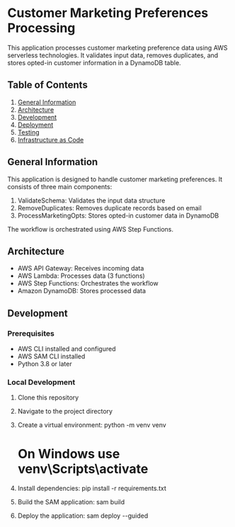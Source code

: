 # Customer Marketing Preferences Processing

This application processes customer marketing preference data using AWS serverless technologies. It validates input data, removes duplicates, and stores opted-in customer information in a DynamoDB table.

## Table of Contents
1. [General Information](#general-information)
2. [Architecture](#architecture)
3. [Development](#development)
4. [Deployment](#deployment)
5. [Testing](#testing)
6. [Infrastructure as Code](#infrastructure-as-code)

## General Information

This application is designed to handle customer marketing preferences. It consists of three main components:
1. ValidateSchema: Validates the input data structure
2. RemoveDuplicates: Removes duplicate records based on email
3. ProcessMarketingOpts: Stores opted-in customer data in DynamoDB

The workflow is orchestrated using AWS Step Functions.

## Architecture

- AWS API Gateway: Receives incoming data
- AWS Lambda: Processes data (3 functions)
- AWS Step Functions: Orchestrates the workflow
- Amazon DynamoDB: Stores processed data

## Development

### Prerequisites
- AWS CLI installed and configured
- AWS SAM CLI installed
- Python 3.8 or later

### Local Development
1. Clone this repository
2. Navigate to the project directory
3. Create a virtual environment:
    python -m venv venv
      # On Windows use venv\Scripts\activate

4. Install dependencies:
    pip install -r requirements.txt

5. Build the SAM application:
    sam build

6. Deploy the application:
    sam deploy --guided
